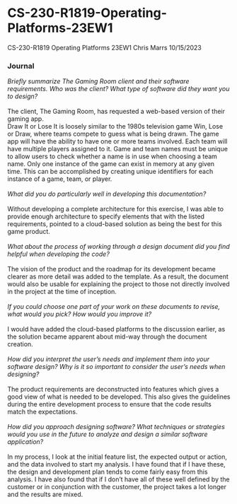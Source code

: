 # CS-230-R1819-Operating-Platforms-23EW1
CS-230-R1819 Operating Platforms 23EW1
Chris Marrs
10/15/2023

### Journal<br>
_Briefly summarize The Gaming Room client and their software requirements. Who was the client? What type of software did they want you to design?_  
<br>
The client, The Gaming Room, has requested a web-based version of their gaming app.  
Draw It or Lose It is loosely similar to the 1980s television game Win, Lose or Draw, where teams compete to guess what is being drawn. 
The game app will have the ability to have one or more teams involved. Each team will have multiple players assigned to it. Game and team names must be unique to allow users to check whether a name is in use when choosing a team name. Only one instance of the game can exist in memory at any given time. This can be accomplished by creating unique identifiers for each instance of a game, team, or player.  
<br>
_What did you do particularly well in developing this documentation?_  
<br>
Without developing a complete architecture for this exercise, I was able to provide enough architecture to specify elements that with the listed requirements, pointed to a cloud-based solution as being the best for this game product.  
<br>
_What about the process of working through a design document did you find helpful when developing the code?_  
<br>
The vision of the product and the roadmap for its development became clearer as more detail was added to the template.  As a result, the document would also be usable for explaining the project to those not directly involved in the project at the time of inception.  
<br>
_If you could choose one part of your work on these documents to revise, what would you pick? How would you improve it?_  
<br>
I would have added the cloud-based platforms to the discussion earlier, as the solution became apparent about mid-way through the document creation.  
<br>
_How did you interpret the user’s needs and implement them into your software design? Why is it so important to consider the user’s needs when designing?_  
<br>
The product requirements are deconstructed into features which gives a good view of what is needed to be developed.  This also gives the guidelines during the entire development process to ensure that the code results match the expectations.  
<br>
_How did you approach designing software? What techniques or strategies would you use in the future to analyze and design a similar software application?_  
<br>
In my process, I look at the initial feature list, the expected output or action, and the data involved to start my analysis.  I have found that if I have these, the design and development plan tends to come fairly easy from this analysis.  I have also found that if I don’t have all of these well defined by the customer or in conjunction with the customer, the project takes a lot longer and the results are mixed.  
